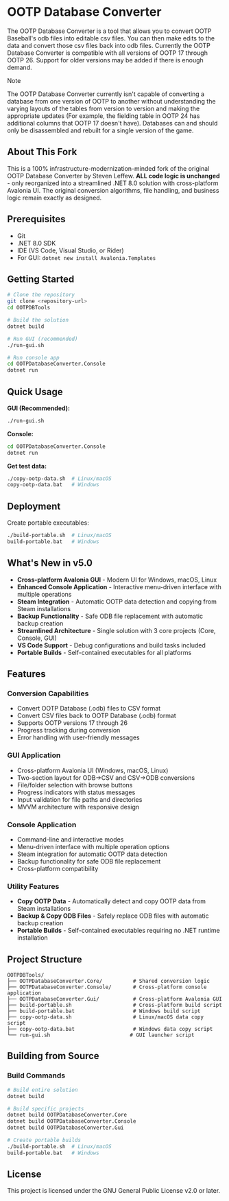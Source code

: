 # OOTP Database Converter

The OOTP Database Converter is a tool that allows you to convert OOTP Baseball's odb files into editable csv files. You can then make edits to the data and convert those csv files back into odb files. Currently the OOTP Database Converter is compatible with all versions of OOTP 17 through OOTP 26. Support for older versions may be added if there is enough demand.

> [!NOTE]
> The OOTP Database Converter currently isn't capable of converting a database from one version of OOTP to another without understanding the varying layouts of the tables from version to version and making the appropriate updates (For example, the fielding table in OOTP 24 has additional columns that OOTP 17 doesn't have). Databases can and should only be disassembled and rebuilt for a single version of the game.

## About This Fork

This is a 100% infrastructure-modernization-minded fork of the original OOTP Database Converter by Steven Leffew. **ALL code logic is unchanged** - only reorganized into a streamlined .NET 8.0 solution with cross-platform Avalonia UI. The original conversion algorithms, file handling, and business logic remain exactly as designed.

## Prerequisites

- Git
- .NET 8.0 SDK
- IDE (VS Code, Visual Studio, or Rider)
- For GUI: `dotnet new install Avalonia.Templates`

## Getting Started

```bash
# Clone the repository
git clone <repository-url>
cd OOTPDBTools

# Build the solution
dotnet build

# Run GUI (recommended)
./run-gui.sh

# Run console app
cd OOTPDatabaseConverter.Console
dotnet run
```

## Quick Usage

**GUI (Recommended):**
```bash
./run-gui.sh
```

**Console:**
```bash
cd OOTPDatabaseConverter.Console
dotnet run
```

**Get test data:**
```bash
./copy-ootp-data.sh  # Linux/macOS
copy-ootp-data.bat   # Windows
```

## Deployment

Create portable executables:
```bash
./build-portable.sh  # Linux/macOS
build-portable.bat   # Windows
```

## What's New in v5.0

- **Cross-platform Avalonia GUI** - Modern UI for Windows, macOS, Linux
- **Enhanced Console Application** - Interactive menu-driven interface with multiple operations
- **Steam Integration** - Automatic OOTP data detection and copying from Steam installations
- **Backup Functionality** - Safe ODB file replacement with automatic backup creation
- **Streamlined Architecture** - Single solution with 3 core projects (Core, Console, GUI)
- **VS Code Support** - Debug configurations and build tasks included
- **Portable Builds** - Self-contained executables for all platforms

## Features

### **Conversion Capabilities**
- Convert OOTP Database (.odb) files to CSV format
- Convert CSV files back to OOTP Database (.odb) format
- Supports OOTP versions 17 through 26
- Progress tracking during conversion
- Error handling with user-friendly messages

### **GUI Application**
- Cross-platform Avalonia UI (Windows, macOS, Linux)
- Two-section layout for ODB→CSV and CSV→ODB conversions
- File/folder selection with browse buttons
- Progress indicators with status messages
- Input validation for file paths and directories
- MVVM architecture with responsive design

### **Console Application**
- Command-line and interactive modes
- Menu-driven interface with multiple operation options
- Steam integration for automatic OOTP data detection
- Backup functionality for safe ODB file replacement
- Cross-platform compatibility

### **Utility Features**
- **Copy OOTP Data** - Automatically detect and copy OOTP data from Steam installations
- **Backup & Copy ODB Files** - Safely replace ODB files with automatic backup creation
- **Portable Builds** - Self-contained executables requiring no .NET runtime installation

## Project Structure

```
OOTPDBTools/
├── OOTPDatabaseConverter.Core/          # Shared conversion logic
├── OOTPDatabaseConverter.Console/       # Cross-platform console application
├── OOTPDatabaseConverter.Gui/           # Cross-platform Avalonia GUI
├── build-portable.sh                    # Cross-platform build script
├── build-portable.bat                   # Windows build script
├── copy-ootp-data.sh                    # Linux/macOS data copy script
├── copy-ootp-data.bat                   # Windows data copy script
└── run-gui.sh                          # GUI launcher script
```

## Building from Source

### **Build Commands**
```bash
# Build entire solution
dotnet build

# Build specific projects
dotnet build OOTPDatabaseConverter.Core
dotnet build OOTPDatabaseConverter.Console
dotnet build OOTPDatabaseConverter.Gui

# Create portable builds
./build-portable.sh  # Linux/macOS
build-portable.bat   # Windows
```

## License

This project is licensed under the GNU General Public License v2.0 or later.
